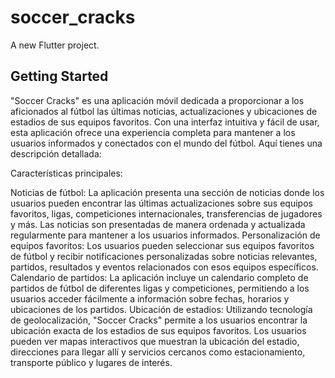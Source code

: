 # soccer_cracks

A new Flutter project.

## Getting Started

"Soccer Cracks" es una aplicación móvil dedicada a proporcionar a los aficionados al fútbol las últimas noticias, actualizaciones y ubicaciones de estadios de sus equipos favoritos. Con una interfaz intuitiva y fácil de usar, esta aplicación ofrece una experiencia completa para mantener a los usuarios informados y conectados con el mundo del fútbol. Aquí tienes una descripción detallada:

Características principales:

Noticias de fútbol: La aplicación presenta una sección de noticias donde los usuarios pueden encontrar las últimas actualizaciones sobre sus equipos favoritos, ligas, competiciones internacionales, transferencias de jugadores y más. Las noticias son presentadas de manera ordenada y actualizada regularmente para mantener a los usuarios informados.
Personalización de equipos favoritos: Los usuarios pueden seleccionar sus equipos favoritos de fútbol y recibir notificaciones personalizadas sobre noticias relevantes, partidos, resultados y eventos relacionados con esos equipos específicos.
Calendario de partidos: La aplicación incluye un calendario completo de partidos de fútbol de diferentes ligas y competiciones, permitiendo a los usuarios acceder fácilmente a información sobre fechas, horarios y ubicaciones de los partidos.
Ubicación de estadios: Utilizando tecnología de geolocalización, "Soccer Cracks" permite a los usuarios encontrar la ubicación exacta de los estadios de sus equipos favoritos. Los usuarios pueden ver mapas interactivos que muestran la ubicación del estadio, direcciones para llegar allí y servicios cercanos como estacionamiento, transporte público y lugares de interés.
